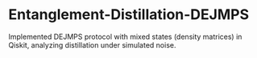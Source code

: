 # Entanglement-Distillation-DEJMPS
Implemented DEJMPS protocol with mixed states (density matrices) in Qiskit, analyzing distillation under simulated noise.

